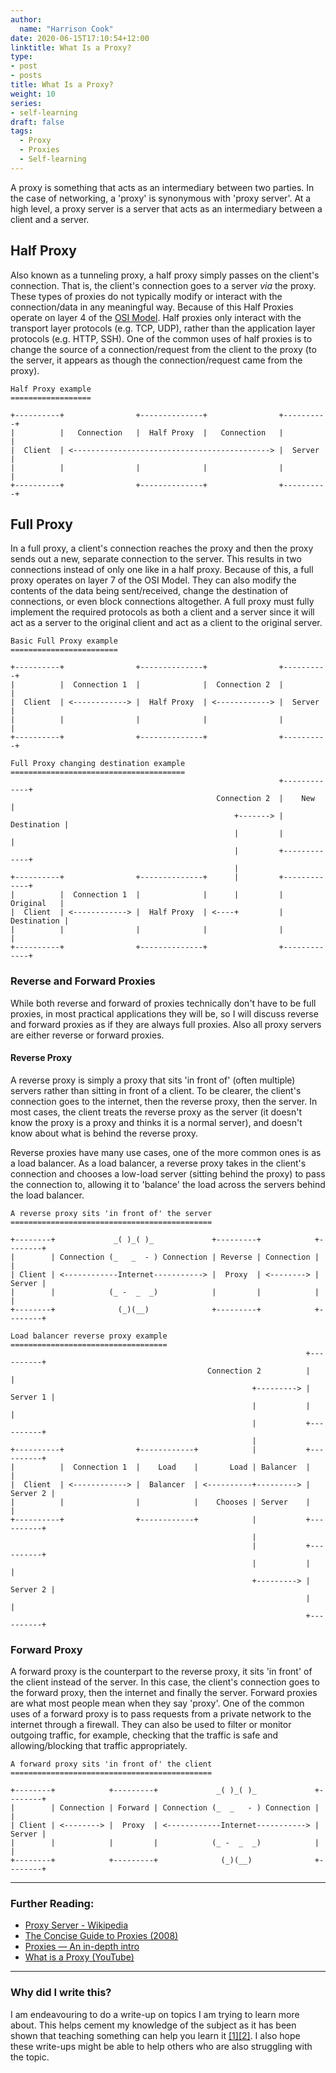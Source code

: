 ```yaml
---
author:
  name: "Harrison Cook"
date: 2020-06-15T17:10:54+12:00
linktitle: What Is a Proxy?
type:
- post
- posts
title: What Is a Proxy?
weight: 10
series:
- self-learning
draft: false
tags:
  - Proxy
  - Proxies
  - Self-learning
---
```

A proxy is something that acts as an intermediary between two parties. In the case of networking, a 'proxy' is synonymous with 'proxy server'. At a high level, a proxy server is a server that acts as an intermediary between a client and a server. 

## Half Proxy
Also known as a tunneling proxy, a half proxy simply passes on the client's connection. That is, the client's connection goes to a server *via* the proxy. These types of proxies do not typically modify or interact with the connection/data in any meaningful way. Because of this Half Proxies operate on layer 4 of the [OSI Model](https://en.wikipedia.org/wiki/OSI_model). Half proxies only interact with the transport layer protocols (e.g. TCP, UDP), rather than the application layer protocols (e.g. HTTP, SSH). One of the common uses of half proxies is to change the source of a connection/request from the client to the proxy (to the server, it appears as though the connection/request came from the proxy).

```
Half Proxy example
==================
 
+----------+                +--------------+                +----------+
|          |   Connection   |  Half Proxy  |   Connection   |          |
|  Client  | <--------------------------------------------> |  Server  |
|          |                |              |                |          |
+----------+                +--------------+                +----------+
```


## Full Proxy
In a full proxy, a client's connection reaches the proxy and then the proxy sends out a new, separate connection to the server. This results in two connections instead of only one like in a half proxy. Because of this, a full proxy operates on layer 7 of the OSI Model. They can also modify the contents of the data being sent/received, change the destination of connections, or even block connections altogether. A full proxy must fully implement the required protocols as both a client and a server since it will act as a server to the original client and act as a client to the original server.

```
Basic Full Proxy example
========================

+----------+                +--------------+                +----------+
|          |  Connection 1  |              |  Connection 2  |          |
|  Client  | <------------> |  Half Proxy  | <------------> |  Server  |
|          |                |              |                |          |
+----------+                +--------------+                +----------+
```

```
Full Proxy changing destination example  
=======================================
                                                            +-------------+
                                              Connection 2  |    New      |
                                                  +-------> | Destination |
                                                  |         |             |
                                                  |         +-------------+
                                                  |
+----------+                +--------------+      |         +-------------+
|          |  Connection 1  |              |      |         |  Original   |
|  Client  | <------------> |  Half Proxy  | <----+         | Destination |
|          |                |              |                |             |
+----------+                +--------------+                +-------------+
```

### Reverse and Forward Proxies
While both reverse and forward of proxies technically don't have to be full proxies, in most practical applications they will be, so I will discuss reverse and forward proxies as if they are always full proxies. Also all proxy servers are either reverse or forward proxies.

#### Reverse Proxy
A reverse proxy is simply a proxy that sits 'in front of' (often multiple) servers rather than sitting in front of a client. To be clearer, the client's connection goes to the internet, then the reverse proxy, then the server. In most cases, the client treats the reverse proxy as the server (it doesn't know the proxy is a proxy and thinks it is a normal server), and doesn't know about what is behind the reverse proxy. 

Reverse proxies have many use cases, one of the more common ones is as a load balancer. As a load balancer, a reverse proxy takes in the client's connection and chooses a low-load server (sitting behind the proxy) to pass the connection to, allowing it to 'balance' the load across the servers behind the load balancer.

```
A reverse proxy sits 'in front of' the server
=============================================

+--------+             _( )_( )_             +---------+            +--------+
|        | Connection (_   _  - ) Connection | Reverse | Connection |        |
| Client | <------------Internet-----------> |  Proxy  | <--------> | Server |
|        |            (_ -  _  _)            |         |            |        |
+--------+              (_)(__)              +---------+            +--------+
```

```
Load balancer reverse proxy example  
===================================
                                                                  +----------+
                                            Connection 2          |          |
                                                      +---------> | Server 1 |
                                                      |           |          |
                                                      |           +----------+
                                                      |
+----------+                +------------+            |           +----------+
|          |  Connection 1  |    Load    |       Load | Balancer  |          |
|  Client  | <------------> |  Balancer  | <----------+---------> | Server 2 |
|          |                |            |    Chooses | Server    |          |
+----------+                +------------+            |           +----------+
                                                      |
                                                      |           +----------+
                                                      |           |          |
                                                      +---------> | Server 2 |
                                                                  |          |
                                                                  +----------+
```

### Forward Proxy
A forward proxy is the counterpart to the reverse proxy, it sits 'in front' of the client instead of the server. In this case, the client's connection goes to the forward proxy, then the internet and finally the server. Forward proxies are what most people mean when they say 'proxy'. One of the common uses of a forward proxy is to pass requests from a private network to the internet through a firewall. They can also be used to filter or monitor outgoing traffic, for example, checking that the traffic is safe and allowing/blocking that traffic appropriately.

```
A forward proxy sits 'in front of' the client
=============================================

+--------+            +---------+             _( )_( )_             +--------+
|        | Connection | Forward | Connection (_  _   - ) Connection |        |
| Client | <--------> |  Proxy  | <------------Internet-----------> | Server |
|        |            |         |            (_ -  _  _)            |        |
+--------+            +---------+              (_)(__)              +--------+
```

---

### Further Reading:
- [Proxy Server - Wikipedia](https://en.wikipedia.org/wiki/Proxy_server)
- [The Concise Guide to Proxies (2008)](https://devcentral.f5.com/s/articles/the-concise-guide-to-proxies)
- [Proxies — An in-depth intro](https://medium.com/consonance/proxies-an-in-depth-intro-4bb569326a34)
- [What is a Proxy (YouTube)](https://www.youtube.com/watch?v=jGQTS1CxZTE)

---

### Why did I write this?
I am endeavouring to do a write-up on topics I am trying to learn more about. This helps cement my knowledge of the subject as it has been shown that teaching something can help you learn it [[1]](https://www.sciencedirect.com/science/article/abs/pii/S0361476X13000209)[[2]](https://onlinelibrary.wiley.com/doi/abs/10.1002/acp.3410?campaign=wolearlyview). I also hope these write-ups might be able to help others who are also struggling with the topic.
